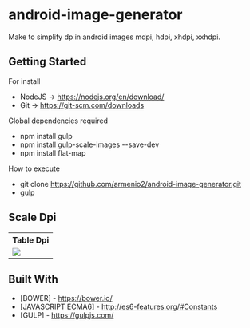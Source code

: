 # android-image-generator

Make to simplify dp in android images mdpi, hdpi, xhdpi, xxhdpi.

## Getting Started


For install
* NodeJS -> https://nodejs.org/en/download/
* Git -> https://git-scm.com/downloads

Global dependencies required
* npm install gulp
* npm install gulp-scale-images --save-dev
* npm install flat-map
 
How to execute
* git clone https://github.com/armenio2/android-image-generator.git
* gulp

## Scale Dpi
<table>
<th>Table Dpi</th>
<tr>
  <td>
   <img src="https://i.imgur.com/NgSTrY4.png"/>
  </td>
</tr>
</table>

## Built With
* [BOWER] - https://bower.io/
* [JAVASCRIPT ECMA6] - http://es6-features.org/#Constants
* [GULP] - https://gulpjs.com/